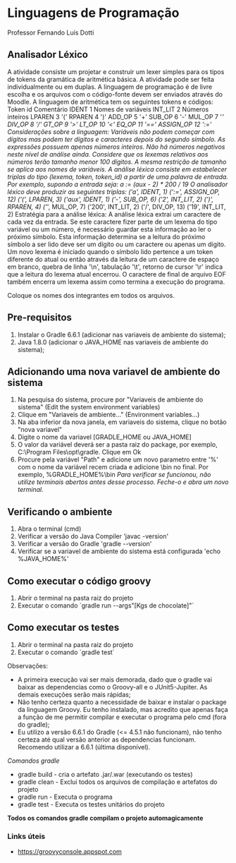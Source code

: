 # Linguagens de Programação
Professor Fernando Luís Dotti


## Analisador Léxico
A atividade consiste um projetar e construir um lexer simples para os tipos de tokens da gramática de aritmética básica. A atividade pode ser feita individualmente ou em duplas. A linguagem de programação é de livre escolha e os arquivos com o código-fonte devem ser enviados através do Moodle.
A linguagem de aritmética tem os seguintes tokens e códigos:
Token	id	Comentário
IDENT	1	Nomes de variáveis
INT_LIT	2	Números inteiros
LPAREN	3	'('
RPAREN	4	')'
ADD_OP	5	'+'
SUB_OP	6	'-'
MUL_OP	7	'*'
DIV_OP	8	'/'
GT_OP	9	'>'
LT_OP	10	'<'
EQ_OP	11	'=='
ASSIGN_OP	12	':='
Considerações sobre a linguagem:
Variáveis não podem começar com dígitos mas podem ter dígitos e caracteres depois do segundo símbolo.
As expressões possuem apenas números inteiros.
Não há números negativos neste nível de análise ainda.
Considere que os lexemas relativos aos números terão tamanho menor 100 dígitos. A mesma restrição de tamanho se aplica aos nomes de variáveis.
A análise léxica consiste em estabelecer triplas do tipo (lexema, token, token_id) a partir de uma palavra de entrada. Por exemplo, supondo a entrada seja:
a := (aux - 2) * 200 / 19
O analisador léxico deve produzir as seguintes triplas:
('a', IDENT, 1)
(':=', ASSIGN_OP, 12)
('(', LPAREN, 3)
('aux', IDENT, 1)
('-', SUB_OP, 6)
('2', INT_LIT, 2)
(')', RPAREN, 4)
('*', MUL_OP, 7)
('200', INT_LIT, 2)
('/', DIV_OP, 13)
('19', INT_LIT, 2)
Estratégia para a análise léxica:
A análise léxica extrai um caractere de cada vez da entrada.
Se este caractere fizer parte de um lexema do tipo variável ou um número, é necessário guardar esta informação ao ler o próximo símbolo.
Esta informação determina se a leitura do próximo símbolo a ser lido deve ser um dígito ou um caractere ou apenas um dígito.
Um novo lexema é iniciado quando o símbolo lido pertence a um token diferente do atual ou então através da leitura de um caractere de espaço em branco, quebra de linha '\n', tabulação '\t', retorno de cursor '\r'  indica que a leitura do lexema atual encerrou. O caractere de final de arquivo EOF também encerra um lexema assim como termina a execução do programa.

Coloque os nomes dos integrantes em todos os arquivos.


## Pre-requisitos
1. Instalar o Gradle 6.6.1 (adicionar nas variaveis de ambiente do sistema);
2. Java 1.8.0 (adicionar o JAVA_HOME nas variaveis de ambiente do sistema);

## Adicionando uma nova variavel de ambiente do sistema
1. Na pesquisa do sistema, procure por "Variaveis de ambiente do sistema" (Edit the system environment variables)
2. Clique em "Variaveis de ambiente..." (Environment variables...)
3. Na aba inferior da nova janela, em variaveis do sistema, clique no botão "nova variavel"
4. Digite o nome da variavel [GRADLE_HOME ou JAVA_HOME]
5. O valor da variável deverá ser a pasta raiz do package, por exemplo, C:\Program Files\opt\gradle. Clique em Ok
6. Procure pela variável "Path" e adicione um novo parametro entre '%' com o nome da variável recem criada e adicione \bin no final. Por exemplo, %GRADLE_HOME%\bin
*Para verificar se funcionou, não utilize terminais abertos antes desse processo. Feche-o e abra um novo terminal.*

## Verificando o ambiente
1. Abra o terminal (cmd)
2. Verificar a versão do Java Compiler 'javac -version'
3. Verificar a versão do Gradle 'gradle --version'
4. Verificar se a variavel de ambiente do sistema está configurada 'echo %JAVA_HOME%'

## Como executar o código groovy
1. Abrir o terminal na pasta raiz do projeto
2. Executar o comando ´gradle run --args"[Kgs de chocolate]"´

## Como executar os testes
1. Abrir o terminal na pasta raiz do projeto
2. Executar o comando ´gradle test´

Observações:
* A primeira execução vai ser mais demorada, dado que o gradle vai baixar as dependencias como o Groovy-all e o JUnit5-Jupiter. As demais execuções serão mais rápidas;
* Não tenho certeza quanto a necessidade de baixar e instalar o package da linguagem Groovy. Eu tenho instalado, mas acredito que apenas faça a função de me permitir compilar e executar o programa pelo cmd (fora do gradle);
* Eu utilizo a versão 6.6.1 do Gradle (<= 4.5.1 não funcionam), não tenho certeza até qual versão anterior as dependencias funcionam. Recomendo utilizar a 6.6.1 (última disponível).

*Comandos gradle*
* gradle build - cria o artefato .jar/.war (executando os testes)
* gradle clean - Exclui todos os arquivos de compilação e artefatos do projeto
* gradle run - Executa o programa
* gradle test - Executa os testes unitários do projeto

**Todos os comandos gradle compilam o projeto automagicamente**


### Links úteis
* https://groovyconsole.appspot.com
